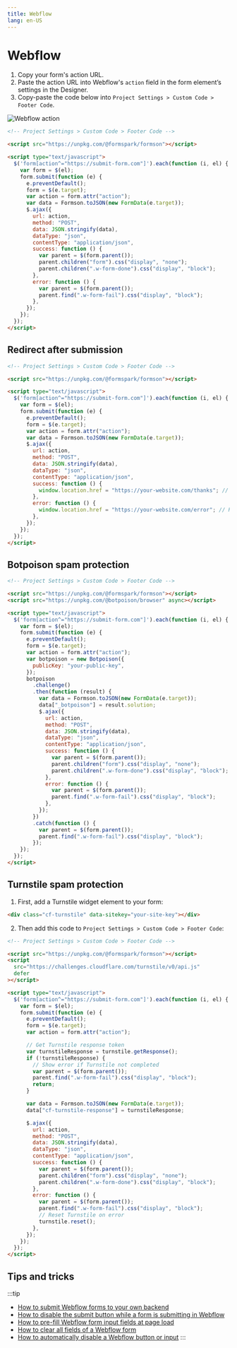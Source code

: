 ```yaml
---
title: Webflow
lang: en-US
---
```


# Webflow

1. Copy your form's action URL.
2. Paste the action URL into Webflow's `action` field in the form element’s settings in the Designer.
3. Copy-paste the code below into `Project Settings > Custom Code > Footer Code`.

![Webflow action](../.vuepress/public/webflow-action.jpeg)

```html
<!-- Project Settings > Custom Code > Footer Code -->

<script src="https://unpkg.com/@formspark/formson"></script>

<script type="text/javascript">
  $('form[action^="https://submit-form.com"]').each(function (i, el) {
    var form = $(el);
    form.submit(function (e) {
      e.preventDefault();
      form = $(e.target);
      var action = form.attr("action");
      var data = Formson.toJSON(new FormData(e.target));
      $.ajax({
        url: action,
        method: "POST",
        data: JSON.stringify(data),
        dataType: "json",
        contentType: "application/json",
        success: function () {
          var parent = $(form.parent());
          parent.children("form").css("display", "none");
          parent.children(".w-form-done").css("display", "block");
        },
        error: function () {
          var parent = $(form.parent());
          parent.find(".w-form-fail").css("display", "block");
        },
      });
    });
  });
</script>
```

## Redirect after submission

```html
<!-- Project Settings > Custom Code > Footer Code -->

<script src="https://unpkg.com/@formspark/formson"></script>

<script type="text/javascript">
  $('form[action^="https://submit-form.com"]').each(function (i, el) {
    var form = $(el);
    form.submit(function (e) {
      e.preventDefault();
      form = $(e.target);
      var action = form.attr("action");
      var data = Formson.toJSON(new FormData(e.target));
      $.ajax({
        url: action,
        method: "POST",
        data: JSON.stringify(data),
        dataType: "json",
        contentType: "application/json",
        success: function () {
          window.location.href = "https://your-website.com/thanks"; // Replace with your success URL
        },
        error: function () {
          window.location.href = "https://your-website.com/error"; // Replace with your error URL
        },
      });
    });
  });
</script>
```

## Botpoison spam protection

```html
<!-- Project Settings > Custom Code > Footer Code -->

<script src="https://unpkg.com/@formspark/formson"></script>
<script src="https://unpkg.com/@botpoison/browser" async></script>

<script type="text/javascript">
  $('form[action^="https://submit-form.com"]').each(function (i, el) {
    var form = $(el);
    form.submit(function (e) {
      e.preventDefault();
      form = $(e.target);
      var action = form.attr("action");
      var botpoison = new Botpoison({
        publicKey: "your-public-key",
      });
      botpoison
        .challenge()
        .then(function (result) {
          var data = Formson.toJSON(new FormData(e.target));
          data["_botpoison"] = result.solution;
          $.ajax({
            url: action,
            method: "POST",
            data: JSON.stringify(data),
            dataType: "json",
            contentType: "application/json",
            success: function () {
              var parent = $(form.parent());
              parent.children("form").css("display", "none");
              parent.children(".w-form-done").css("display", "block");
            },
            error: function () {
              var parent = $(form.parent());
              parent.find(".w-form-fail").css("display", "block");
            },
          });
        })
        .catch(function () {
          var parent = $(form.parent());
          parent.find(".w-form-fail").css("display", "block");
        });
    });
  });
</script>
```

## Turnstile spam protection

1. First, add a Turnstile widget element to your form:

```html
<div class="cf-turnstile" data-sitekey="your-site-key"></div>
```

2. Then add this code to `Project Settings > Custom Code > Footer Code`:

```html
<!-- Project Settings > Custom Code > Footer Code -->

<script src="https://unpkg.com/@formspark/formson"></script>
<script
  src="https://challenges.cloudflare.com/turnstile/v0/api.js"
  defer
></script>

<script type="text/javascript">
  $('form[action^="https://submit-form.com"]').each(function (i, el) {
    var form = $(el);
    form.submit(function (e) {
      e.preventDefault();
      form = $(e.target);
      var action = form.attr("action");

      // Get Turnstile response token
      var turnstileResponse = turnstile.getResponse();
      if (!turnstileResponse) {
        // Show error if Turnstile not completed
        var parent = $(form.parent());
        parent.find(".w-form-fail").css("display", "block");
        return;
      }

      var data = Formson.toJSON(new FormData(e.target));
      data["cf-turnstile-response"] = turnstileResponse;

      $.ajax({
        url: action,
        method: "POST",
        data: JSON.stringify(data),
        dataType: "json",
        contentType: "application/json",
        success: function () {
          var parent = $(form.parent());
          parent.children("form").css("display", "none");
          parent.children(".w-form-done").css("display", "block");
        },
        error: function () {
          var parent = $(form.parent());
          parent.find(".w-form-fail").css("display", "block");
          // Reset Turnstile on error
          turnstile.reset();
        },
      });
    });
  });
</script>
```

## Tips and tricks

:::tip

- [How to submit Webflow forms to your own backend](https://technotrampoline.com/articles/how-to-submit-webflow-forms-to-your-own-backend/)
- [How to disable the submit button while a form is submitting in Webflow](https://technotrampoline.com/articles/how-to-disable-the-submit-button-while-a-form-is-submitting-in-webflow/)
- [How to pre-fill Webflow form input fields at page load](https://technotrampoline.com/articles/how-to-pre-fill-webflow-form-input-fields-at-page-load/)
- [How to clear all fields of a Webflow form](https://technotrampoline.com/articles/how-to-clear-all-fields-of-a-webflow-form/)
- [How to automatically disable a Webflow button or input](https://technotrampoline.com/articles/how-to-automatically-disable-a-webflow-button-or-input/)
  :::
